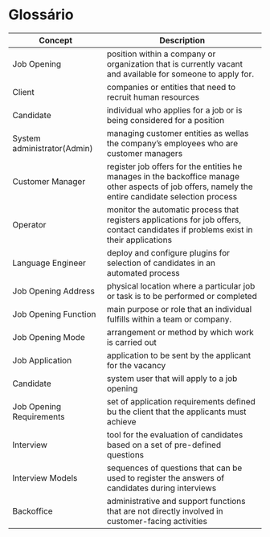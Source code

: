 # Glossário


| Concept                     | Description                                                                                                                                         |
|-----------------------------|-----------------------------------------------------------------------------------------------------------------------------------------------------|
| Job Opening                 | position within a company or organization that is currently vacant and available for someone to apply for.                                          |
| Client                      | companies or entities that need to recruit human resources                                                                                          |
| Candidate                   | individual who applies for a job or is being considered for a position                                                                              |
| System administrator(Admin) | managing customer entities as wellas the company’s employees who are customer managers                                                              |                                                                                                         
| Customer Manager            | register job offers for the entities he manages in the backoffice manage other aspects of job offers, namely the entire candidate selection process |
| Operator                    | monitor the automatic process that registers applications for job offers, contact candidates if problems exist in their applications                |
| Language Engineer           | deploy and configure plugins for selection of candidates in an automated process                                                                    |
| Job Opening Address         | physical location where a particular job or task is to be performed or completed                                                                    |
| Job Opening Function        | main purpose or role that an individual fulfills within a team or company.                                                                          |
| Job Opening Mode            | arrangement or method by which work is carried out                                                                                                  |
| Job Application             | application to be sent by the applicant for the vacancy                                                                                             |
| Candidate                   | system user that will apply to a job opening                                                                                                        |
| Job Opening Requirements    | set of application requirements defined bu the client that the applicants must achieve                                                              |
| Interview                   | tool for the evaluation of candidates based on a set of pre-defined questions                                                                       |
| Interview Models            | sequences of questions that can be used to register the answers of candidates during interviews                                                     |
| Backoffice                  | administrative and support functions that are not directly involved in customer-facing activities                                                   |